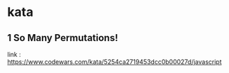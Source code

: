 # kata

## 1 So Many Permutations!
link : https://www.codewars.com/kata/5254ca2719453dcc0b00027d/javascript

